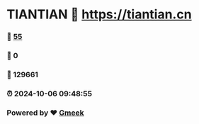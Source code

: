 # TIANTIAN :link: https://tiantian.cn 
### :page_facing_up: [55](https://tiantian.cn/tag.html) 
### :speech_balloon: 0 
### :hibiscus: 129661 
### :alarm_clock: 2024-10-06 09:48:55 
### Powered by :heart: [Gmeek](https://github.com/Meekdai/Gmeek)
